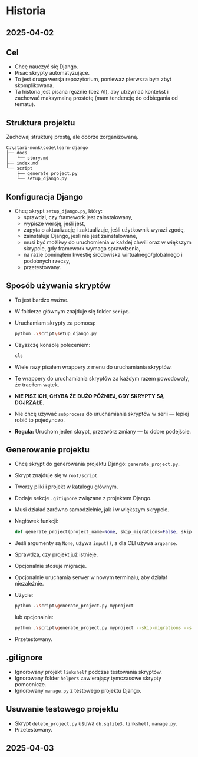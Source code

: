 # Historia  

**2025-04-02**  
---

## Cel  

- Chcę nauczyć się Django.  
- Pisać skrypty automatyzujące.  
- To jest druga wersja repozytorium, ponieważ pierwsza była zbyt skomplikowana.  
- Ta historia jest pisana ręcznie (bez AI), aby utrzymać kontekst i zachować maksymalną prostotę (mam tendencję do odbiegania od tematu).  

## Struktura projektu  

Zachowaj strukturę prostą, ale dobrze zorganizowaną.  

```plaintext
C:\atari-monk\code\learn-django
├── docs
│   └── story.md
├── index.md
└── script
    ├── generate_project.py
    └── setup_django.py
```  

## Konfiguracja Django  

- Chcę skrypt `setup_django.py`, który:  
  - sprawdzi, czy framework jest zainstalowany,  
  - wypisze wersję, jeśli jest,  
  - zapyta o aktualizację i zaktualizuje, jeśli użytkownik wyrazi zgodę,  
  - zainstaluje Django, jeśli nie jest zainstalowane,  
  - musi być możliwy do uruchomienia w każdej chwili oraz w większym skrypcie, gdy framework wymaga sprawdzenia,  
  - na razie pominąłem kwestię środowiska wirtualnego/globalnego i podobnych rzeczy,  
  - przetestowany.  

## Sposób używania skryptów  

- To jest bardzo ważne.  
- W folderze głównym znajduje się folder `script`.  
- Uruchamiam skrypty za pomocą:  

  ```sh
  python .\script\setup_django.py
  ```  

- Czyszczę konsolę poleceniem:  

  ```sh
  cls
  ```  

- Wiele razy pisałem wrappery z menu do uruchamiania skryptów.  
- Te wrappery do uruchamiania skryptów za każdym razem powodowały, że traciłem wątek.  
- **NIE PISZ ICH**, **CHYBA ŻE** **DUŻO PÓŹNIEJ, GDY SKRYPTY SĄ DOJRZAŁE**.  
- Nie chcę używać `subprocess` do uruchamiania skryptów w serii — lepiej robić to pojedynczo.  
- **Reguła:** Uruchom jeden skrypt, przetwórz zmiany — to dobre podejście.  

## Generowanie projektu  

- Chcę skrypt do generowania projektu Django: `generate_project.py`.  
- Skrypt znajduje się w `root/script`.  
- Tworzy pliki i projekt w katalogu głównym.  
- Dodaje sekcje `.gitignore` związane z projektem Django.  
- Musi działać zarówno samodzielnie, jak i w większym skrypcie.  
- Nagłówek funkcji:  

  ```python
  def generate_project(project_name=None, skip_migrations=False, skip_runserver=False):
  ```  

- Jeśli argumenty są `None`, używa `input()`, a dla CLI używa `argparse`.  
- Sprawdza, czy projekt już istnieje.  
- Opcjonalnie stosuje migracje.  
- Opcjonalnie uruchamia serwer w nowym terminalu, aby działał niezależnie.  
- Użycie:  

  ```sh
  python .\script\generate_project.py myproject
  ```  

  lub opcjonalnie:  

  ```sh
  python .\script\generate_project.py myproject --skip-migrations --skip-runserver
  ```  

- Przetestowany.  

## .gitignore  

- Ignorowany projekt `linkshelf` podczas testowania skryptów.  
- Ignorowany folder `helpers` zawierający tymczasowe skrypty pomocnicze.  
- Ignorowany `manage.py` z testowego projektu Django.  

## Usuwanie testowego projektu  

- Skrypt `delete_project.py` usuwa `db.sqlite3`, `linkshelf`, `manage.py`.  
- Przetestowany.  

**2025-04-03**  
---  
